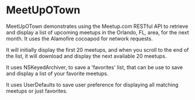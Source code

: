 # MeetUpOTown

MeetUpOTown demonstrates using the Meetup.com RESTful API to retrieve and display a list of upcoming meetups in 
the Orlando, FL, area, for the next month. It uses the Alamofire cocoapod for network requests.

It will initially display the first 20 meetups, and when you 
scroll to the end of the list, it will download and display the next available 20 meetups. 

It uses NSKeyedArchiver, to save a 'favorites' list,  that can be use to save and display a list of 
your favorite meetups.

It uses UserDefaults to save user preference for displaying all matching meetups or just favorites.
